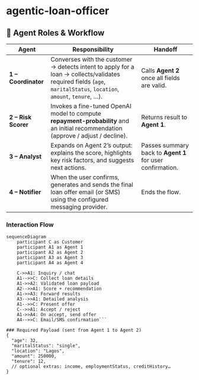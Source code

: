 # agentic-loan-officer

## 🧩 Agent Roles & Workflow

| Agent | Responsibility | Handoff |
|-------|----------------|---------|
| **1 – Coordinator** | Converses with the customer → detects intent to apply for a loan → collects/validates required fields (`age`, `maritalStatus`, `location`, `amount`, `tenure`, …). | Calls **Agent 2** once all fields are valid. |
| **2 – Risk Scorer** | Invokes a fine-tuned OpenAI model to compute **repayment-probability** and an initial recommendation (approve / adjust / decline). | Returns result to **Agent 1**. |
| **3 – Analyst** | Expands on Agent 2’s output: explains the score, highlights key risk factors, and suggests next actions. | Passes summary back to **Agent 1** for user confirmation. |
| **4 – Notifier** | When the user confirms, generates and sends the final loan offer email (or SMS) using the configured messaging provider. | Ends the flow. |

### Interaction Flow

```mermaid
sequenceDiagram
    participant C as Customer
    participant A1 as Agent 1
    participant A2 as Agent 2
    participant A3 as Agent 3
    participant A4 as Agent 4

    C->>A1: Inquiry / chat
    A1-->>C: Collect loan details
    A1->>A2: Validated loan payload
    A2-->>A1: Score + recommendation
    A1->>A3: Forward results
    A3-->>A1: Detailed analysis
    A1-->>C: Present offer
    C-->>A1: Accept / reject
    A1->>A4: On accept, send offer
    A4-->>C: Email/SMS confirmation```

### Required Payload (sent from Agent 1 to Agent 2)
{
  "age": 32,
  "maritalStatus": "single",
  "location": "Lagos",
  "amount": 250000,
  "tenure": 12,
  // optional extras: income, employmentStatus, creditHistory…
}
